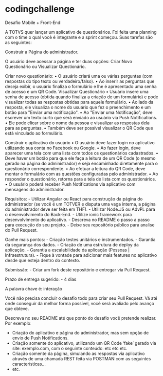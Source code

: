 # codingchallenge

Desafio Mobile + Front-End
 
A TOTVS quer lançar um aplicativo de questionários. Foi feita uma planning com o time o qual você é integrante e a sprint começou. Suas tarefas são as seguintes:
 
Construir a Página do administrador.
 
O usuário deve acessar a página e ter duas opções: Criar Novo Questionário ou Visualizar Questionário.

Criar novo questionário:
•	O usuário criará uma ou várias perguntas (com respostas do tipo texto ou verdadeiro/falso).
•	Ao inserir as perguntas que deseja exibir, o usuário finaliza o formulário e lhe é apresentado uma senha de acesso e um QR Code.
Visualizar Questionário
•	Usuário insere uma senha de acesso (obtida quando finaliza a criação de um formulário) e pode visualizar todas as respostas obtidas para aquele formulário.
•	Ao lado da resposta, ele visualiza o nome do usuário que fez o preenchimento e um botão para "Enviar uma notificação".
•	Ao "Enviar uma Notificação", deve escrever um texto curto que será enviado ao usuário via Push Notifications.
•	Ele pode clicar sobre o nome da pessoa e visualizar as respostas dela para as perguntas.
•	Também deve ser possível visualizar o QR Code que está vinculado ao formulário.
 
Construir o aplicativo do usuário
•	O usuário deve fazer login no aplicativo utilizando sua conta no Facebook ou Google.
•	Ao fazer login, deve aparecer uma tela com uma lista com todos os questionários cadastrados.
•	Deve haver um botão para que ele faça a leitura de um QR Code (o mesmo gerado na página do administrador) e seja encaminhado diretamente para o questionário correspondente.
•	Ao efetuar a leitura do QR Code, deve montar o formulário com as questões configuradas pelo administrador.
•	Ao responder o questionário, retorna para a tela de lista com os questionários.
•	O usuário poderá receber Push Notifications via aplicativo com mensagens do administrador.
 
Requisitos:
    - Utilizar Angular ou React para construção da página do administrador (se você é um TOTVER e disputa uma vaga interna, a página do administrador deve ser feita em THF).
    - Utilizar Node.JS ou AdvPL para o desenvolvimento do Back-End.
    - Utilize ionic framework para desenvolvimento do aplicativo.
    - Descreva no README o passo a passo para execução do seu projeto.
    - Deixe seu repositório público para analise do Pull Request.
 
Ganhe mais pontos:
    - Criação testes unitários e instrumentados.
    - Garantia da segurança dos dados.
    - Criação de uma estrutura de deploy da aplicação.
    - Garantia a escalabilidade da aplicação (Pessoas | Infraestrutura).
    - Fique à vontade para adicionar mais features no aplicativo desde que esteja dentro do contexto.
 
Submissão:
    - Criar um fork deste repositório e entregar via Pull Request.
 
Prazo de entrega sugerido:
    - 4 dias
 

A palavra chave é: interação

Você não precisa concluir o desafio todo para criar seu Pull Request. Vá até onde conseguir da melhor forma possível, você será avaliado pelo avanço que obteve.

Descreva no seu README até que ponto do desafio você pretende realizar. Por exemplo:

- Criação do aplicativo e página do administrador, mas sem opção de envio de Push Notifications.
- Criação somente do aplicativo, utilizando um QR Code ‘fake’ gerado via site: exemplo.com, com o seguinte conteúdo: etc etc etc.
- Criação somente da página, simulando as respostas via aplicativo através de uma chamada REST feita via POSTMAN com as seguintes características...
- etc.
